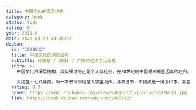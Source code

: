 ```yaml
---
title: 中国文化的深层结构
category: book
status: todo
rating: 0
year: 2011-6
date: 2023-04-29 08:35:42
douban:
  id: "1068912"
  title: 中国文化的深层结构
  subtitle: 孙隆基 / 2011 / 广西师范大学出版社
  intro: >-
    中国文化的深层结构，其实探讨的正是个人与社会，在20世纪的中国受到哪些因素的左右。“仁者，人也。”儒家思想影响了多少人的心理结构，中国人缺乏自我自主意识，也是其中一斑。全书视野开阔，令人心服。

    大约在十七八年前，有一本书悄悄地在大学里流传，与其说书，不如说是一份复印本，篇名叫《中国文化的深层结构》。作者名为孙隆基，据说他是香港人，而且到美国留的学。那个时候，正是“文化热”如火如荼的时候。文化人见了面，就要谈文化。书也是这样，只要染上“文化”二字，就立即洛阳纸贵，印个四五万册，是家常便饭之事。在这本书里，孙氏不仅谈文化，而且还是文化的深层结构，这就不能不撩拨起大家的好奇心了。
  rating: 8.3
  cover: https://img1.doubanio.com/view/subject/l/public/s6776117.jpg
  link: https://book.douban.com/subject/1068912/
---
```


